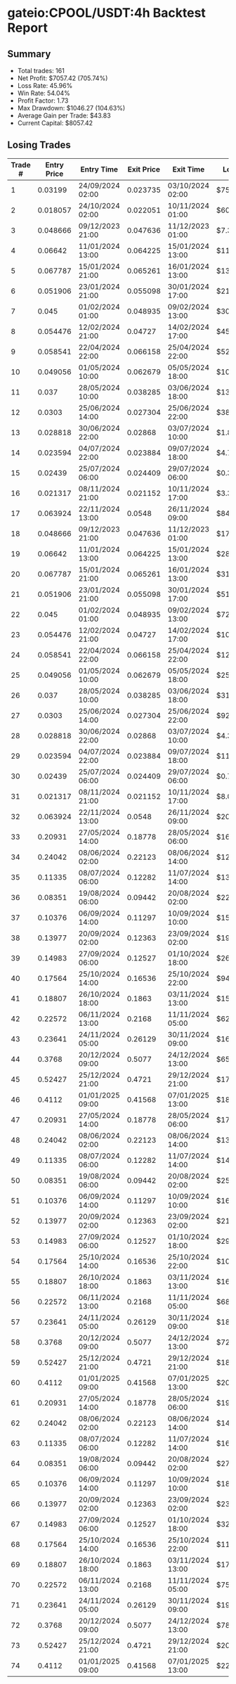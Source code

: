 # gateio:CPOOL/USDT:4h Backtest Report

## Summary

- Total trades: 161
- Net Profit: $7057.42 (705.74%)
- Loss Rate: 45.96%
- Win Rate: 54.04%
- Profit Factor: 1.73
- Max Drawdown: $1046.27 (104.63%)
- Average Gain per Trade: $43.83
- Current Capital: $8057.42

## Losing Trades

| Trade # | Entry Price | Entry Time | Exit Price | Exit Time | Loss |
|---------|-------------|------------|------------|-----------|------|
| 1 | 0.03199 | 24/09/2024 02:00 | 0.023735 | 03/10/2024 02:00 | $75.34 |
| 2 | 0.018057 | 24/10/2024 02:00 | 0.022051 | 10/11/2024 01:00 | $60.41 |
| 3 | 0.048666 | 09/12/2023 21:00 | 0.047636 | 11/12/2023 01:00 | $7.36 |
| 4 | 0.06642 | 11/01/2024 13:00 | 0.064225 | 15/01/2024 13:00 | $11.83 |
| 5 | 0.067787 | 15/01/2024 21:00 | 0.065261 | 16/01/2024 13:00 | $13.23 |
| 6 | 0.051906 | 23/01/2024 21:00 | 0.055098 | 30/01/2024 17:00 | $21.75 |
| 7 | 0.045 | 01/02/2024 01:00 | 0.048935 | 09/02/2024 13:00 | $30.45 |
| 8 | 0.054476 | 12/02/2024 21:00 | 0.04727 | 14/02/2024 17:00 | $45.06 |
| 9 | 0.058541 | 22/04/2024 22:00 | 0.066158 | 25/04/2024 22:00 | $52.83 |
| 10 | 0.049056 | 01/05/2024 10:00 | 0.062679 | 05/05/2024 18:00 | $109.10 |
| 11 | 0.037 | 28/05/2024 10:00 | 0.038285 | 03/06/2024 18:00 | $13.19 |
| 12 | 0.0303 | 25/06/2024 14:00 | 0.027304 | 25/06/2024 22:00 | $38.83 |
| 13 | 0.028818 | 30/06/2024 22:00 | 0.02868 | 03/07/2024 10:00 | $1.83 |
| 14 | 0.023594 | 04/07/2024 22:00 | 0.023884 | 09/07/2024 18:00 | $4.70 |
| 15 | 0.02439 | 25/07/2024 06:00 | 0.024409 | 29/07/2024 06:00 | $0.30 |
| 16 | 0.021317 | 08/11/2024 21:00 | 0.021152 | 10/11/2024 17:00 | $3.39 |
| 17 | 0.063924 | 22/11/2024 13:00 | 0.0548 | 26/11/2024 09:00 | $84.73 |
| 18 | 0.048666 | 09/12/2023 21:00 | 0.047636 | 11/12/2023 01:00 | $17.46 |
| 19 | 0.06642 | 11/01/2024 13:00 | 0.064225 | 15/01/2024 13:00 | $28.05 |
| 20 | 0.067787 | 15/01/2024 21:00 | 0.065261 | 16/01/2024 13:00 | $31.37 |
| 21 | 0.051906 | 23/01/2024 21:00 | 0.055098 | 30/01/2024 17:00 | $51.59 |
| 22 | 0.045 | 01/02/2024 01:00 | 0.048935 | 09/02/2024 13:00 | $72.23 |
| 23 | 0.054476 | 12/02/2024 21:00 | 0.04727 | 14/02/2024 17:00 | $106.87 |
| 24 | 0.058541 | 22/04/2024 22:00 | 0.066158 | 25/04/2024 22:00 | $125.31 |
| 25 | 0.049056 | 01/05/2024 10:00 | 0.062679 | 05/05/2024 18:00 | $258.75 |
| 26 | 0.037 | 28/05/2024 10:00 | 0.038285 | 03/06/2024 18:00 | $31.28 |
| 27 | 0.0303 | 25/06/2024 14:00 | 0.027304 | 25/06/2024 22:00 | $92.09 |
| 28 | 0.028818 | 30/06/2024 22:00 | 0.02868 | 03/07/2024 10:00 | $4.35 |
| 29 | 0.023594 | 04/07/2024 22:00 | 0.023884 | 09/07/2024 18:00 | $11.15 |
| 30 | 0.02439 | 25/07/2024 06:00 | 0.024409 | 29/07/2024 06:00 | $0.72 |
| 31 | 0.021317 | 08/11/2024 21:00 | 0.021152 | 10/11/2024 17:00 | $8.04 |
| 32 | 0.063924 | 22/11/2024 13:00 | 0.0548 | 26/11/2024 09:00 | $200.96 |
| 33 | 0.20931 | 27/05/2024 14:00 | 0.18778 | 28/05/2024 06:00 | $160.97 |
| 34 | 0.24042 | 08/06/2024 02:00 | 0.22123 | 08/06/2024 14:00 | $124.09 |
| 35 | 0.11335 | 08/07/2024 06:00 | 0.12282 | 11/07/2024 14:00 | $136.67 |
| 36 | 0.08351 | 19/08/2024 06:00 | 0.09442 | 20/08/2024 02:00 | $229.35 |
| 37 | 0.10376 | 06/09/2024 14:00 | 0.11297 | 10/09/2024 10:00 | $152.88 |
| 38 | 0.13977 | 20/09/2024 02:00 | 0.12363 | 23/09/2024 02:00 | $195.41 |
| 39 | 0.14983 | 27/09/2024 06:00 | 0.12527 | 01/10/2024 18:00 | $269.38 |
| 40 | 0.17564 | 25/10/2024 14:00 | 0.16536 | 25/10/2024 22:00 | $94.76 |
| 41 | 0.18807 | 26/10/2024 18:00 | 0.1863 | 03/11/2024 13:00 | $15.01 |
| 42 | 0.22572 | 06/11/2024 13:00 | 0.2168 | 11/11/2024 05:00 | $62.90 |
| 43 | 0.23641 | 24/11/2024 05:00 | 0.26129 | 30/11/2024 09:00 | $166.08 |
| 44 | 0.3768 | 20/12/2024 09:00 | 0.5077 | 24/12/2024 13:00 | $659.61 |
| 45 | 0.52427 | 25/12/2024 21:00 | 0.4721 | 29/12/2024 21:00 | $172.53 |
| 46 | 0.4112 | 01/01/2025 09:00 | 0.41568 | 07/01/2025 13:00 | $18.42 |
| 47 | 0.20931 | 27/05/2024 14:00 | 0.18778 | 28/05/2024 06:00 | $175.95 |
| 48 | 0.24042 | 08/06/2024 02:00 | 0.22123 | 08/06/2024 14:00 | $135.63 |
| 49 | 0.11335 | 08/07/2024 06:00 | 0.12282 | 11/07/2024 14:00 | $149.38 |
| 50 | 0.08351 | 19/08/2024 06:00 | 0.09442 | 20/08/2024 02:00 | $250.68 |
| 51 | 0.10376 | 06/09/2024 14:00 | 0.11297 | 10/09/2024 10:00 | $167.10 |
| 52 | 0.13977 | 20/09/2024 02:00 | 0.12363 | 23/09/2024 02:00 | $213.59 |
| 53 | 0.14983 | 27/09/2024 06:00 | 0.12527 | 01/10/2024 18:00 | $294.44 |
| 54 | 0.17564 | 25/10/2024 14:00 | 0.16536 | 25/10/2024 22:00 | $103.58 |
| 55 | 0.18807 | 26/10/2024 18:00 | 0.1863 | 03/11/2024 13:00 | $16.41 |
| 56 | 0.22572 | 06/11/2024 13:00 | 0.2168 | 11/11/2024 05:00 | $68.75 |
| 57 | 0.23641 | 24/11/2024 05:00 | 0.26129 | 30/11/2024 09:00 | $181.53 |
| 58 | 0.3768 | 20/12/2024 09:00 | 0.5077 | 24/12/2024 13:00 | $720.97 |
| 59 | 0.52427 | 25/12/2024 21:00 | 0.4721 | 29/12/2024 21:00 | $188.58 |
| 60 | 0.4112 | 01/01/2025 09:00 | 0.41568 | 07/01/2025 13:00 | $20.13 |
| 61 | 0.20931 | 27/05/2024 14:00 | 0.18778 | 28/05/2024 06:00 | $192.31 |
| 62 | 0.24042 | 08/06/2024 02:00 | 0.22123 | 08/06/2024 14:00 | $148.25 |
| 63 | 0.11335 | 08/07/2024 06:00 | 0.12282 | 11/07/2024 14:00 | $163.28 |
| 64 | 0.08351 | 19/08/2024 06:00 | 0.09442 | 20/08/2024 02:00 | $274.00 |
| 65 | 0.10376 | 06/09/2024 14:00 | 0.11297 | 10/09/2024 10:00 | $182.65 |
| 66 | 0.13977 | 20/09/2024 02:00 | 0.12363 | 23/09/2024 02:00 | $233.46 |
| 67 | 0.14983 | 27/09/2024 06:00 | 0.12527 | 01/10/2024 18:00 | $321.83 |
| 68 | 0.17564 | 25/10/2024 14:00 | 0.16536 | 25/10/2024 22:00 | $113.21 |
| 69 | 0.18807 | 26/10/2024 18:00 | 0.1863 | 03/11/2024 13:00 | $17.94 |
| 70 | 0.22572 | 06/11/2024 13:00 | 0.2168 | 11/11/2024 05:00 | $75.14 |
| 71 | 0.23641 | 24/11/2024 05:00 | 0.26129 | 30/11/2024 09:00 | $198.42 |
| 72 | 0.3768 | 20/12/2024 09:00 | 0.5077 | 24/12/2024 13:00 | $788.04 |
| 73 | 0.52427 | 25/12/2024 21:00 | 0.4721 | 29/12/2024 21:00 | $206.12 |
| 74 | 0.4112 | 01/01/2025 09:00 | 0.41568 | 07/01/2025 13:00 | $22.01 |
